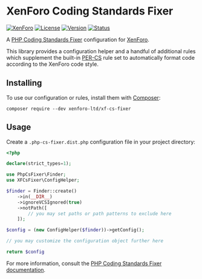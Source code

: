 # XenForo Coding Standards Fixer

[![XenForo](https://img.shields.io/badge/XenForo-%230F578A)](https://xenforo.com)
[![License](https://img.shields.io/packagist/l/xenforo-ltd/xf-cs-fixer?label=license)](https://packagist.org/packages/xenforo-ltd/xf-cs-fixer)
[![Version](https://img.shields.io/packagist/v/xenforo-ltd/xf-cs-fixer?label=version)](https://packagist.org/packages/xenforo-ltd/xf-cs-fixer)
[![Status](https://img.shields.io/github/check-runs/xenforo-ltd/xf-cs-fixer/main?label=status)](https://github.com/xenforo-ltd/xf-cs-fixer/actions)

A [PHP Coding Standards Fixer](https://cs.symfony.com) configuration for [XenForo](https://xenforo.com).

This library provides a configuration helper and a handful of additional rules
which supplement the built-in [PER-CS](https://cs.symfony.com/doc/ruleSets/PER-CS.html)
rule set to automatically format code according to the XenForo code style.

## Installing

To use our configuration or rules, install them with [Composer](https://getcomposer.org):

```
composer require --dev xenforo-ltd/xf-cs-fixer
```

## Usage

Create a `.php-cs-fixer.dist.php` configuration file in your project directory:

```php
<?php

declare(strict_types=1);

use PhpCsFixer\Finder;
use XFCsFixer\ConfigHelper;

$finder = Finder::create()
	->in(__DIR__)
	->ignoreVCSIgnored(true)
	->notPath([
		// you may set paths or path patterns to exclude here
	]);

$config = (new ConfigHelper($finder))->getConfig();

// you may customize the configuration object further here

return $config
```

For more information, consult the [PHP Coding Standards Fixer documentation](https://cs.symfony.com/#usage).
